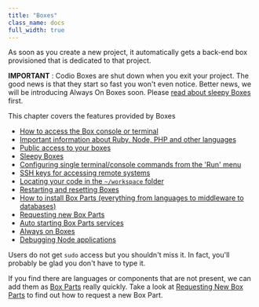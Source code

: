 ```yaml
---
title: "Boxes"
class_name: docs
full_width: true
---
```


As soon as you create a new project, it automatically gets a back-end box provisioned that is dedicated to that project.

**IMPORTANT** : Codio Boxes are shut down when you exit your project. The good news is that they start so fast you won't even notice. Better news, we will be introducing Always On Boxes soon. Please [read about sleepy Boxes](/docs/boxes/sleep) first.

This chapter covers the features provided by Boxes

- [How to access the Box console or terminal](/docs/boxes/terminal)
- [Important information about Ruby, Node, PHP and other languages](/docs/specifics)
- [Public access to your boxes](/docs/boxes/ext-access)
- [Sleepy Boxes](/docs/boxes/sleep)
- [Configuring single terminal/console commands from the 'Run' menu](/docs/boxes/run)
- [SSH keys for accessing remote systems](/docs/boxes/ssh)
- [Locating your code in the `~/workspace` folder](/docs/boxes/workspace)
- [Restarting and resetting Boxes](/docs/boxes/restart-reset)
- [How to install Box Parts (everything from languages to middleware to databases)](/docs/boxes/box-parts)
- [Requesting new Box Parts](/docs/boxes/request-language)
- [Auto starting Box Parts services](/docs/boxes/startup)
- [Always on Boxes](/docs/boxes/always-on)
- [Debugging Node applications](/docs/boxes/node-debugger)

Users do not get `sudo` access but you shouldn't miss it. In fact, you'll probably be glad you don't have to type it.

If you find there are languages or components that are not present, we can add them as [Box Parts](/docs/boxes/box-parts) really quickly. Take a look at [Requesting New Box Parts](/docs/boxes/request-language) to find out how to request a new Box Part.
